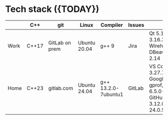 # Tech stack ({TODAY})

| <!-- location --> | C++ | git | Linux | Compiler | Issues | Misc |
| --- | --- | --- | --- | --- | --- | --- |
| Work | C++17 | GitLab on prem | Ubuntu 20.04 | g++ 9               | Jira   | Qt 5.15.2, CMake 3.16.3, clang-format, Wirehshark, bash, DBeaver, vim, pjsip 2.14 |
| Home | C++23 | gitlab.com     | Ubuntu 24.04 | g++ 13.2.0-7ubuntu1 | GitLab | VS Code, CMake 3.27.7, Google Cloud, GoogleTest/Benchmark, gprof, Linux kernel 6.5.0-10-generic, GitHub Copilot, Python 3.12.0+, Docker 24.0.5-0ubuntu1 |

